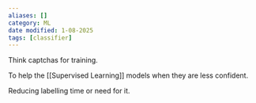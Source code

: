 ```yaml
---
aliases: []
category: ML
date modified: 1-08-2025
tags: [classifier]
---
```

Think captchas for training.
  
To help the [[Supervised Learning]] models when they are less confident.  
  
Reducing labelling time or need for it.
